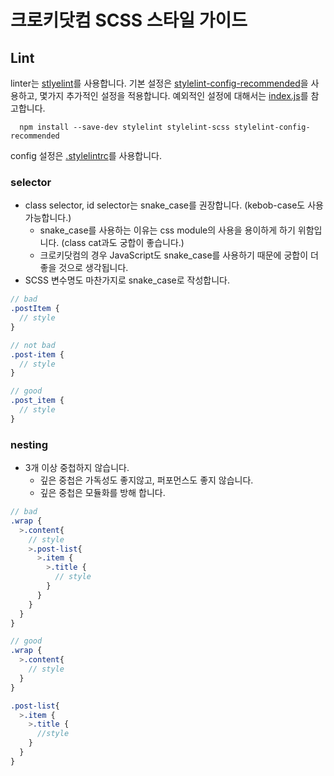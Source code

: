 
# 크로키닷컴 SCSS 스타일 가이드

## Lint

linter는 [stlyelint](https://stylelint.io/)를 사용합니다. 기본 설정은 [stylelint-config-recommended](https://github.com/stylelint/stylelint-config-recommended)을 사용하고, 몇가지 추가적인 설정을 적용합니다. 예외적인 설정에 대해서는 [index.js](index.js)를 참고합니다.
```
  npm install --save-dev stylelint stylelint-scss stylelint-config-recommended
```

config 설정은 [.stylelintrc](.stylelintrc)를 사용합니다.

### selector

* class selector, id selector는 snake_case를 권장합니다. (kebob-case도 사용가능합니다.)
  - snake_case를 사용하는 이유는 css module의 사용을 용이하게 하기 위함입니다. (class cat과도 궁합이 좋습니다.)
  - 크로키닷컴의 경우 JavaScript도 snake_case를 사용하기 때문에 궁합이 더 좋을 것으로 생각됩니다.
* SCSS 변수명도 마찬가지로 snake_case로 작성합니다.

``` scss
// bad
.postItem {
  // style
}

// not bad
.post-item {
  // style
}

// good
.post_item {
  // style
}

```

### nesting

* 3개 이상 중첩하지 않습니다.
  - 깊은 중첩은 가독성도 좋지않고, 퍼포먼스도 좋지 않습니다.
  - 깊은 중첩은 모듈화를 방해 합니다.

``` scss
// bad
.wrap {
  >.content{
    // style
    >.post-list{
      >.item {
        >.title {
          // style
        }
      }
    }
  }
}

// good
.wrap {
  >.content{
    // style
  }
}

.post-list{
  >.item {
    >.title {
      //style
    }
  }
}
```
